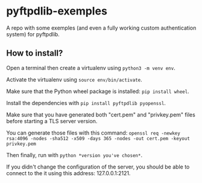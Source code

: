 # pyftpdlib-exemples
A repo with some exemples (and even a fully working custom authentication system) for pyftpdlib.

## How to install?
Open a terminal then create a virtualenv using `python3 -m venv env`.

Activate the virtualenv using `source env/bin/activate`.

Make sure that the Python wheel package is installed: `pip install wheel`.

Install the dependencies with `pip install pyftpdlib pyopenssl`.

Make sure that you have generated both "cert.pem" and "privkey.pem" files before starting a TLS server version.

You can generate those files with this command: `openssl req -newkey rsa:4096 -nodes -sha512 -x509 -days 365 -nodes -out cert.pem -keyout privkey.pem`

Then finally, run with `python *version you've chosen*`.

If you didn't change the configuration of the server, you should be able to connect to the it using this address: 127.0.0.1:2121.